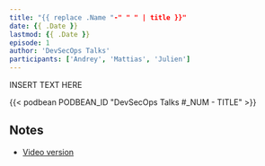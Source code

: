 ```yaml
---
title: "{{ replace .Name "-" " " | title }}"
date: {{ .Date }}
lastmod: {{ .Date }}
episode: 1
author: 'DevSecOps Talks'
participants: ['Andrey', 'Mattias', 'Julien']
---
```


INSERT TEXT HERE

<!--more-->

<!-- Player -->

{{< podbean PODBEAN_ID "DevSecOps Talks #_NUM - TITLE" >}}

## Notes

* [Video version](https://youtu.be/96_P1N1hwZQ)
